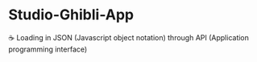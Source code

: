 # Studio-Ghibli-App
☕ Loading in JSON (Javascript object notation) through API (Application programming interface)

